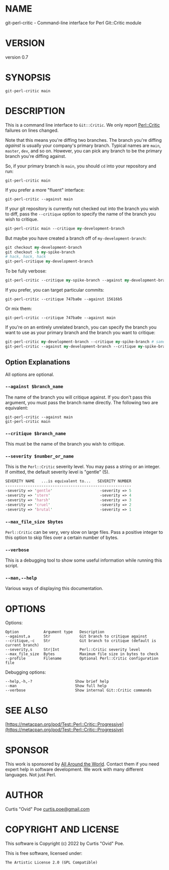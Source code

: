 # NAME

git-perl-critic - Command-line interface for Perl Git::Critic module

# VERSION

version 0.7

# SYNOPSIS

```
git-perl-critic main
```

# DESCRIPTION

This is a command line interface to `Git::Critic`.  We only report
[Perl::Critic](https://metacpan.org/pod/Perl::Critic) failures on lines
changed.

Note that this means you're diffing two branches. The branch you're diffing
_against_ is usually your company's primary branch. Typical names are
`main`, `master`, `dev`, and so on. However, you can pick any branch to be the
primary branch you're diffing against.

So, if your primary branch is `main`, you should `cd` into your repository
and run:

```
git-perl-critic main
```

If you prefer a more "fluent" interface:

```
git-perl-critic --against main
```

If your git repository is currently not checked out into the branch you wish to diff,
pass the `--critique` option to specify the name of the branch you wish to critique.

```perl
git-perl-critic main --critique my-development-branch
```

But maybe you have created a branch off of `my-development-branch`:

```perl
git checkout my-development-branch
git checkout -b my-spike-branch
# hack, hack, hack
git-perl-critique my-development-branch
```

To be fully verbose:

```perl
git-perl-critic --critique my-spike-branch --against my-development-branch
```

If you prefer, you can target particular commits:

```
git-perl-critic --critique 747ba0e --against 15616b5
```

Or mix them:

```
git-perl-critic --critique 747ba0e --against main
```

If you're on an entirely unrelated branch, you can specify the branch you want
to use as your primary branch and the branch you want to critique:

```perl
git-perl-critic my-development-branch --critique my-spike-branch # same thing
git-perl-critic --against my-development-branch --critique my-spike-branch # same thing
```

## Option Explanations

All options are optional.

### `--against $branch_name`

The name of the branch you will critique against. If you don't pass this argument, you
must pass the branch name directly. The following two are equivalent:

```
git-perl-critic --against main
git-perl-critic main
```

### `--critique $branch_name`

This must be the name of the branch you wish to critique.

### `--severity $number_or_name`

This is the `Perl::Critic` severity level. You may pass a string or an integer. If omitted, the
default severity level is "gentle" (5).

```perl
SEVERITY NAME   ...is equivalent to...   SEVERITY NUMBER
--------------------------------------------------------
-severity => 'gentle'                     -severity => 5
-severity => 'stern'                      -severity => 4
-severity => 'harsh'                      -severity => 3
-severity => 'cruel'                      -severity => 2
-severity => 'brutal'                     -severity => 1
```

### `--max_file_size $bytes`

`Perl::Critic` can be very, very slow on large files. Pass a positive integer
to this option to skip files over a certain number of bytes.

### `--verbose`

This is a debugging tool to show some useful information while running this script.

### `--man,--help`

Various ways of displaying this documentation.

# OPTIONS

Options:

```
Option           Argument type   Description
--against,a      Str             Git branch to critique against
--critique,-c    Str             Git branch to critique (default is current branch)
--severity,s     Str|Int         Perl::Critic severity level
--max_file_size  Bytes           Maximum file size in bytes to check
--profile        Filename        Optional Perl::Critic configuration file
```

Debugging options:

```
--help,-h,-?                   Show brief help
--man                          Show full help
--verbose                      Show internal Git::Critic commands
```

# SEE ALSO

[https://metacpan.org/pod/Test::Perl::Critic::Progressive](https://metacpan.org/pod/Test::Perl::Critic::Progressive)

# SPONSOR

This work is sponsored by [All Around the World](https://allaroundtheworld.fr).
Contact them if you need expert help in software development. We work with many
different languages. Not just Perl.

# AUTHOR

Curtis "Ovid" Poe <curtis.poe@gmail.com>

# COPYRIGHT AND LICENSE

This software is Copyright (c) 2022 by Curtis "Ovid" Poe.

This is free software, licensed under:

```
The Artistic License 2.0 (GPL Compatible)
```
